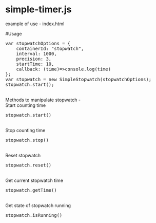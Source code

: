 # simple-timer.js

example of use - index.html

#Usage
<pre>
var stopwatchOptions = {
    containerId: "stopwatch",
    interval: 1000,
    precision: 3,
    startTime: 10,
    callback: (time)=>console.log(time)
};
var stopwatch = new SimpleStopwatch(stopwatchOptions);
stopwatch.start();
</pre>
</br>
Methods to manipulate stopwatch -
</br>
Start counting time
<pre>
stopwatch.start()
</pre>
</br>
Stop counting time
<pre>
stopwatch.stop()
</pre>
</br>
Reset stopwatch
<pre>
stopwatch.reset()
</pre>
</br>
Get current stopwatch time
<pre>
stopwatch.getTime()
</pre>
</br>
Get state of stopwatch running
<pre>
stopwatch.isRunning()
</pre>